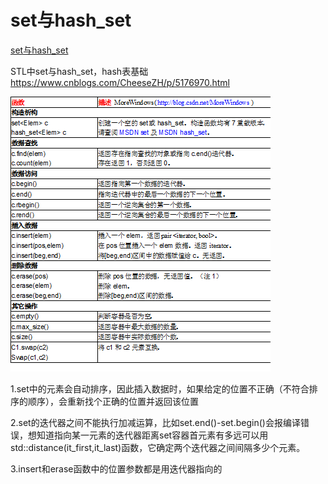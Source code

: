 # set与hash_set





[set与hash_set](https://blog.csdn.net/qq_37032670/article/details/77155628)


STL中set与hash_set，hash表基础 https://www.cnblogs.com/CheeseZH/p/5176970.html



![hash_set](_v_images/20201106191532909_4751.jpg)

1.set中的元素会自动排序，因此插入数据时，如果给定的位置不正确（不符合排序的顺序），会重新找个正确的位置并返回该位置

2.set的迭代器之间不能执行加减运算，比如set.end()-set.begin()会报编译错误，想知道指向某一元素的迭代器距离set容器首元素有多远可以用std::distance(it_first,it_last)函数，它确定两个迭代器之间间隔多少个元素。

3.insert和erase函数中的位置参数都是用迭代器指向的









